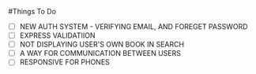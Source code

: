#Things To Do
- [ ] NEW AUTH SYSTEM - VERIFYING EMAIL, AND FOREGET PASSWORD
- [ ] EXPRESS VALIDATIION
- [ ] NOT DISPLAYING USER'S OWN BOOK IN SEARCH
- [ ] A WAY FOR COMMUNICATION BETWEEN USERS
- [ ] RESPONSIVE FOR PHONES
